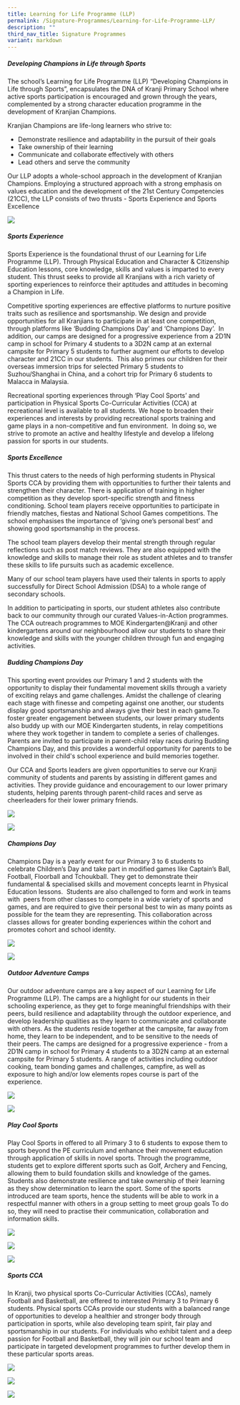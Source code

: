 ```yaml
---
title: Learning for Life Programme (LLP)
permalink: /Signature-Programmes/Learning-for-Life-Programme-LLP/
description: ""
third_nav_title: Signature Programmes
variant: markdown
---
```

##### **Developing Champions in Life through Sports**

  

The school’s Learning for Life Programme (LLP) “Developing Champions in Life through Sports”, encapsulates the DNA of Kranji Primary School where active sports participation is encouraged and grown through the years, complemented by a strong character education programme in the development of Kranjian Champions.&nbsp;


Kranjian Champions are life-long learners who strive to:&nbsp;

  

*   Demonstrate resilience and adaptability in the pursuit of their goals
*   Take ownership of their learning
*   Communicate and collaborate effectively with others&nbsp;
*   Lead others and serve the community&nbsp;

  

Our LLP adopts a whole-school approach in the development of Kranjian Champions. Employing a structured approach with a strong emphasis on values education and the development of the 21st Century Competencies (21CC), the LLP consists of two thrusts - Sports Experience and Sports Excellence

![](/images/Our%20Curriculum/Signature%20Programmes/Learning%20for%20Life%20Prog%20(LLP)/L1.jpg)  

##### **Sports Experience**

  

Sports Experience is the foundational thrust of our Learning for Life Programme (LLP). Through Physical Education and Character &amp; Citizenship Education lessons, core knowledge, skills and values is imparted to every student. This thrust seeks to provide all Kranjians with a rich variety of sporting experiences to reinforce their aptitudes and attitudes in becoming a Champion in Life.

Competitive sporting experiences are effective platforms to nurture positive traits such as resilience and sportsmanship. We design and provide opportunities for all Kranjians to participate in at least one competition, through platforms like ‘Budding Champions Day’ and ‘Champions Day’.&nbsp; In addition, our camps are designed for a progressive experience from a 2D1N camp in school for Primary 4 students to a 3D2N camp at an external campsite for Primary 5 students to further augment our efforts to develop character and 21CC in our students.&nbsp; This also primes our children for their overseas immersion trips for selected Primary 5 students to Suzhou/Shanghai in China, and a cohort trip for Primary 6 students to Malacca in Malaysia.

Recreational sporting experiences through ‘Play Cool Sports’ and participation in Physical Sports Co-Curricular Activities (CCA) at recreational level is available to all students. We hope to broaden their experiences and interests by providing recreational sports training and game plays in a non-competitive and fun environment.&nbsp; In doing so, we strive to promote an active and healthy lifestyle and develop a lifelong passion for sports in our students.&nbsp;

##### **Sports Excellence**

This thrust caters to the needs of high performing students in Physical Sports CCA by providing them with opportunities to further their talents and strengthen their character. There is application of training in higher competition as they develop sport-specific strength and fitness conditioning. School team players receive opportunities to participate in friendly matches, fiestas and National School Games competitions. The school emphasises the importance of ‘giving one’s personal best’ and showing good sportsmanship in the process.&nbsp;

The school team players develop their mental strength through regular reflections such as post match reviews. They are also equipped with the knowledge and skills to manage their role as student athletes and to transfer these skills to life pursuits such as academic excellence.&nbsp;

Many of our school team players have used their talents in sports to apply successfully for Direct School Admission (DSA) to a whole range of secondary schools.  

In addition to participating in sports, our student athletes also contribute back to our community through our curated Values-in-Action programmes. The CCA outreach programmes to MOE Kindergarten@Kranji and other kindergartens around our neighbourhood allow our students to share their knowledge and skills with the younger children through fun and engaging activities.&nbsp;

##### **Budding Champions Day**

This sporting event provides our Primary 1 and 2 students with the opportunity to display their fundamental movement skills through a variety of exciting relays and game challenges. Amidst the challenge of clearing each stage with finesse and competing against one another, our students display good sportsmanship and always give their best in each game.To foster greater engagement between students, our lower primary students also buddy up with our MOE Kindergarten students, in relay competitions where they work together in tandem to complete a series of challenges. Parents are invited to participate in parent-child relay races during Budding Champions Day, and this provides a wonderful opportunity for parents to be involved in their child's school experience and build memories together.

Our CCA and Sports leaders are given opportunities to serve our Kranji community of students and parents by assisting in different games and activities. They provide guidance and encouragement to our lower primary students, helping parents through parent-child races and serve as cheerleaders for their lower primary friends.  
 
![](/images/Our%20Curriculum/Signature%20Programmes/Learning%20for%20Life%20Prog%20(LLP)/LLP__Budding_Champion_P1_2024.png)

![](/images/Our%20Curriculum/Signature%20Programmes/Learning%20for%20Life%20Prog%20(LLP)/LLP__Budding_Champion_P1__22024.png)


  
##### **Champions Day**  
  

Champions Day is a yearly event for our Primary 3 to 6 students to celebrate Children’s Day and take part in modified games like Captain’s Ball, Football, Floorball and Tchoukball. They get to demonstrate their fundamental &amp; specialised skills and movement concepts learnt in Physical Education lessons.&nbsp; Students are also challenged to form and work in teams with&nbsp; peers from other classes to compete in a wide variety of sports and games, and are required to give their personal best to win as many points as possible for the team they are representing. This collaboration across classes allows for greater bonding experiences within the cohort and promotes cohort and school identity.&nbsp;

![](/images/Our%20Curriculum/Signature%20Programmes/Learning%20for%20Life%20Prog%20(LLP)/LLP_Play_Cool_Sports_P4_1_2024.png)

![](/images/Our%20Curriculum/Signature%20Programmes/Learning%20for%20Life%20Prog%20(LLP)/LLP_Play_Cool_Sports_P4_2_2024.png)







  

##### **Outdoor Adventure Camps**

  

Our outdoor adventure camps are a key aspect of our Learning for Life Programme (LLP). The camps are a highlight for our students in their schooling experience, as they get to forge meaningful friendships with their peers, build resilience and adaptability through the outdoor experience, and develop leadership qualities as they learn to communicate and collaborate with others. As the students reside together at the campsite, far away from home, they learn to be independent, and to be sensitive to the needs of their peers. The camps are designed for a progressive experience - from a 2D1N camp in school for Primary 4 students to a 3D2N camp at an external campsite for Primary 5 students. A range of activities including outdoor cooking, team bonding games and challenges, campfire, as well as exposure to high and/or low elements ropes course is part of the experience.&nbsp;

![](/images/Our%20Curriculum/Signature%20Programmes/Learning%20for%20Life%20Prog%20(LLP)/P5_Camp_1_2024.png)  

![](/images/Our%20Curriculum/Signature%20Programmes/Learning%20for%20Life%20Prog%20(LLP)/P5_Camp_2_2024.png)
 

##### **Play Cool Sports**

  

Play Cool Sports in offered to all Primary 3 to 6 students to expose them to sports beyond the PE curriculum and enhance their movement education through application of skills in novel sports. Through the programme, students get to explore different sports such as Golf, Archery and Fencing, allowing them to build foundation skills and knowledge of the games. Students also demonstrate resilience and take ownership of their learning as they show determination to learn the sport. Some of the sports introduced are team sports, hence the students will be able to work in a respectful manner with others in a group setting to meet group goals To do so, they will need to practise their communication, collaboration and information skills.

![](/images/Our%20Curriculum/Signature%20Programmes/Learning%20for%20Life%20Prog%20(LLP)/Golf.png)

![](/images/Our%20Curriculum/Signature%20Programmes/Learning%20for%20Life%20Prog%20(LLP)/LLP_Play_Cool_Sports_P5_1_2024.png)

![](/images/Our%20Curriculum/Signature%20Programmes/Learning%20for%20Life%20Prog%20(LLP)/LLP_Play_Cool_Sports_P5_2_2024.png)



  
##### **Sports CCA**  
  

In Kranji, two physical sports Co-Curricular Activities (CCAs), namely Football and Basketball, are offered to interested Primary 3 to Primary 6 students. Physical sports CCAs provide our students with a balanced range of opportunities to develop a healthier and stronger body through participation in sports, while also developing team spirit, fair play and sportsmanship in our students. For individuals who exhibit talent and a deep passion for Football and Basketball, they will join our school team and participate in targeted development programmes to further develop them in these particular sports areas.&nbsp;

![](/images/Our%20Curriculum/Signature%20Programmes/Learning%20for%20Life%20Prog%20(LLP)/LLP_Sports_CCA_2024.png)

![](/images/Our%20Curriculum/Signature%20Programmes/Learning%20for%20Life%20Prog%20(LLP)/LLP_Sports_CCA_2_2024.png)

![](/images/Our%20Curriculum/Signature%20Programmes/Learning%20for%20Life%20Prog%20(LLP)/LLP_Sports_CCA_3_2024.png)